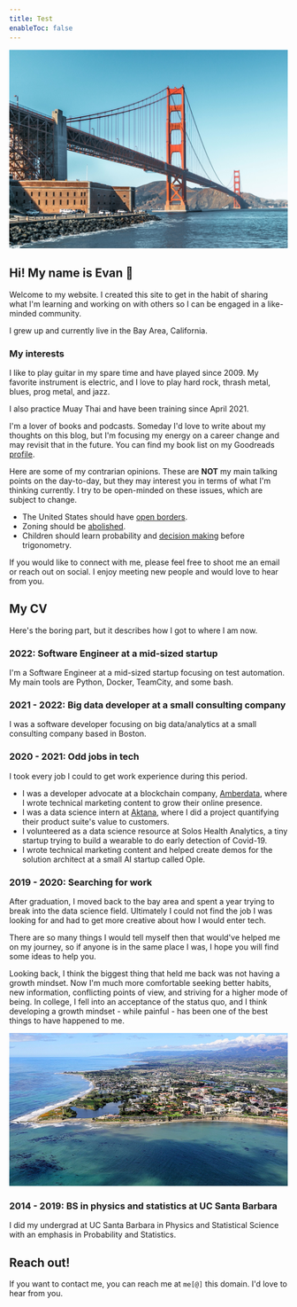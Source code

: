 ```yaml
---
title: Test
enableToc: false
---
```

![Bridge](unsplashed_bridge.jpg)

## Hi! My name is Evan 👋

Welcome to my website. I created this site to get in the habit of sharing what I'm learning and working on with others so I can be engaged in a like-minded community.

I grew up and currently live in the Bay Area, California.

### My interests

I like to play guitar in my spare time and have played since 2009. My favorite instrument is electric, and I love to play hard rock, thrash metal, blues, prog metal, and jazz.

I also practice Muay Thai and have been training since April 2021.

I'm a lover of books and podcasts. Someday I'd love to write about my thoughts on this blog, but I'm focusing my energy on a career change and may revisit that in the future. You can find my book list on my Goodreads [profile](https://www.goodreads.com/user/show/108059724-evan).

Here are some of my contrarian opinions. These are **NOT** my main talking points on the day-to-day, but they may interest you in terms of what I'm thinking currently. I try to be open-minded on these issues, which are subject to change.

- The United States should have [open borders](https://www.goodreads.com/book/show/42867903-open-borders?from_search=true&from_srp=true&qid=L7BRNtE8qQ&rank=1).
- Zoning should be [abolished](https://www.goodreads.com/book/show/59613917-arbitrary-lines?from_search=true&from_srp=true&qid=C7iYYNdvxH&rank=1).
- Children should learn probability and [decision making](https://www.goodreads.com/book/show/51066664-how-to-decide?from_search=true&from_srp=true&qid=jtZ2VbBQW2&rank=1) before trigonometry.

If you would like to connect with me, please feel free to shoot me an email or reach out on social. I enjoy meeting new people and would love to hear from you.

## My CV

Here's the boring part, but it describes how I got to where I am now.

### 2022: Software Engineer at a mid-sized startup

I'm a Software Engineer at a mid-sized startup focusing on test automation. My main tools are Python, Docker, TeamCity, and some bash.

### 2021 - 2022: Big data developer at a small consulting company

I was a software developer focusing on big data/analytics at a small consulting company based in Boston.

### 2020 - 2021: Odd jobs in tech

I took every job I could to get work experience during this period.

- I was a developer advocate at a blockchain company, [Amberdata](https://www.amberdata.io/), where I wrote technical marketing content to grow their online presence.
- I was a data science intern at [Aktana](https://www.aktana.com/), where I did a project quantifying their product suite's value to customers.
- I volunteered as a data science resource at Solos Health Analytics, a tiny startup trying to build a wearable to do early detection of Covid-19.
- I wrote technical marketing content and helped create demos for the solution architect at a small AI startup called Ople.

### 2019 - 2020: Searching for work

After graduation, I moved back to the bay area and spent a year trying to break into the data science field. Ultimately I could not find the job I was looking for and had to get more creative about how I would enter tech.

There are so many things I would tell myself then that would've helped me on my journey, so if anyone is in the same place I was, I hope you will find some ideas to help you.

Looking back, I think the biggest thing that held me back was not having a growth mindset. Now I'm much more comfortable seeking better habits, new information, conflicting points of view, and striving for a higher mode of being. In college, I fell into an acceptance of the status quo, and I think developing a growth mindset - while painful - has been one of the best things to have happened to me.

![An aerial view of the UCSB campus.](ucsb.jpg)

### 2014 - 2019: BS in physics and statistics at UC Santa Barbara

I did my undergrad at UC Santa Barbara in Physics and Statistical Science with an emphasis in Probability and Statistics.

## Reach out!

If you want to contact me, you can reach me at `me[@]` this domain. I'd love to hear from you.

